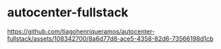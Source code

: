 # autocenter-fullstack

https://github.com/tiagohenriqueramos/autocenter-fullstack/assets/108342700/8a6d77d8-ace5-4358-82d6-73566198d1cb

